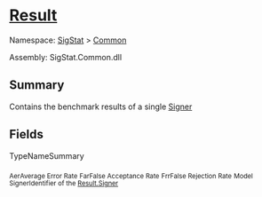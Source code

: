 # [Result](./Result.md)

Namespace: [SigStat]() > [Common](./README.md)

Assembly: SigStat.Common.dll

## Summary
Contains the benchmark results of a single [Signer](https://github.com/hargitomi97/sigstat/blob/master/docs/md/SigStat/Common/Signer.md)

## Fields

TypeNameSummary

<sub>Aer</sub><sub>Average Error Rate</sub>
<sub>Far</sub><sub>False Acceptance Rate</sub>
<sub>Frr</sub><sub>False Rejection Rate</sub>
<sub>Model</sub><sub></sub>
<sub>Signer</sub><sub>Identifier of the [Result.Signer](https://github.com/hargitomi97/sigstat/blob/master/docs/md/SigStat/Common/Result.md)</sub>


